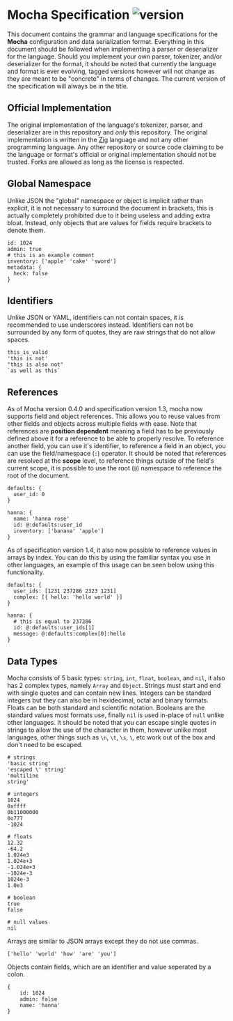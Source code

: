 Mocha Specification
![version](https://img.shields.io/badge/version-1.4-blue?style=flat-square)
================================================================================

This document contains the grammar and language specifications for the **Mocha**
configuration and data serialization format. Everything in this document should
be followed when implementing a parser or deserializer for the language. Should
you implement your own parser, tokenizer, and/or deserializer for the format, it
should be noted that currently the language and format is ever evolving, tagged
versions however will not change as they are meant to be "concrete" in terms of
changes. The current version of the specification will always be in the title.

## Official Implementation

The original implementation of the language's tokenizer, parser, and
deserializer are in this repository and *only* this repository. The original
implementation is written in the [Zig](https://ziglang.org) language and not any
other programming language. Any other repository or source code claiming to be
the language or format's official or original implementation should not be
trusted. Forks are allowed  as long as the license is respected.

## Global Namespace

Unlike JSON the "global" namespace or object is implicit rather than explicit,
it is not necessary to surround the document in brackets, this is actually
completely prohibited due to it being useless and adding extra bloat. Instead,
only objects that are values for fields require brackets to denote them.

```
id: 1024
admin: true
# this is an example comment
inventory: ['apple' 'cake' 'sword']
metadata: {
  heck: false
}
```

## Identifiers

Unlike JSON or YAML, identifiers can not contain spaces, it is recommended to
use underscores instead. Identifiers can not be surrounded by any form of
quotes, they are raw strings that do not allow spaces.

```
this_is_valid
'this is not'
"this is also not"
`as well as this`
```

## References

As of Mocha version 0.4.0 and specification version 1.3, mocha now supports field and object
references. This allows you to reuse values from other fields and objects across multiple fields
with ease. Note that references are **position dependent** meaning a field has to be previously
defined above it for a reference to be able to properly resolve. To reference another field, you can
use it's identifier, to reference a field in an object, you can use the field/namespace (`:`)
operator. It should be noted that references are resolved at the **scope** level, to reference
things outside of the field's current scope, it is possible to use the root (`@`) namespace to
reference the root of the document.

```
defaults: {
  user_id: 0
}

hanna: {
  name: 'hanna rose'
  id: @:defaults:user_id
  inventory: ['banana' 'apple']
}
```

As of specification version 1.4, it also now possible to reference values in arrays by index. You
can do this by using the familiar syntax you use in other languages, an example of this usage can be
seen below using this functionality.

```
defaults: {
  user_ids: [1231 237286 2323 1231]
  complex: [{ hello: 'hello world' }]
}

hanna: {
  # this is equal to 237286
  id: @:defaults:user_ids[1]
  message: @:defaults:complex[0]:hello
}
```

## Data Types

Mocha consists of 5 basic types: `string`, `int`, `float`, `boolean`, and `nil`,
it also has 2 complex types, namely `Array` and `Object`. Strings must start and
end with single quotes and can contain new lines. Integers can be standard
integers but they can also be in hexidecimal, octal and binary formats. Floats
can be both standard and scientific notation. Booleans are the standard values
most formats use, finally `nil` is used in-place of `null` unlike other
languages. It should be noted that you can escape single quotes in strings to
allow the use of the character in them, however unlike most languages, other
things such as `\n`, `\t`, `\s`, `\`, etc work out of the box and don't need to
be escaped.

```
# strings
'basic string'
'escaped \' string'
'multiline
string'

# integers
1024
0xffff
0b11000000
0o777
-1024

# floats
12.32
-64.2
1.024e3
1.024e+3
-1.024e+3
-1024e-3
1024e-3
1.0e3

# boolean
true
false

# null values
nil
```

Arrays are similar to JSON arrays except they do not use commas.

```
['hello' 'world' 'how' 'are' 'you']
```

Objects contain fields, which are an identifier and value seperated by a colon.

```
{
    id: 1024
    admin: false
    name: 'hanna'
}
```
